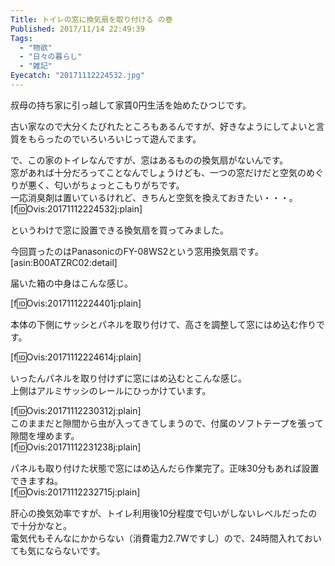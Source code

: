 ```yaml
---
Title: トイレの窓に換気扇を取り付ける の巻
Published: 2017/11/14 22:49:39
Tags:
  - "物欲"
  - "日々の暮らし"
  - "雑記"
Eyecatch: "20171112224532.jpg"
---
```

叔母の持ち家に引っ越して家賃0円生活を始めたひつじです。  

古い家なので大分くたびれたところもあるんですが、好きなようにしてよいと言質をもらったのでいろいろいじって遊んでます。    

で、この家のトイレなんですが、窓はあるものの換気扇がないんです。  
窓があれば十分だろってことなんでしょうけども、一つの窓だけだと空気のめぐりが悪く、匂いがちょっとこもりがちです。  
一応消臭剤は置いているけれど、きちんと空気を換えておきたい・・・。  
[f:id:Ovis:20171112224532j:plain]

というわけで窓に設置できる換気扇を買ってみました。  

<!-- more -->


今回買ったのはPanasonicのFY-08WS2という窓用換気扇です。  
[asin:B00ATZRC02:detail]

届いた箱の中身はこんな感じ。  

[f:id:Ovis:20171112224401j:plain]

本体の下側にサッシとパネルを取り付けて、高さを調整して窓にはめ込む作りです。  

[f:id:Ovis:20171112224614j:plain]

いったんパネルを取り付けずに窓にはめ込むとこんな感じ。  
上側はアルミサッシのレールにひっかけています。

[f:id:Ovis:20171112230312j:plain]  
このままだと隙間から虫が入ってきてしまうので、付属のソフトテープを張って隙間を埋めます。   
[f:id:Ovis:20171112231238j:plain]

パネルも取り付けた状態で窓にはめ込んだら作業完了。正味30分もあれば設置できますね。  
[f:id:Ovis:20171112232715j:plain]  

肝心の換気効率ですが、トイレ利用後10分程度で匂いがしないレベルだったので十分かなと。  
電気代もそんなにかからない（消費電力2.7Wですし）ので、24時間入れておいても気にならないです。  

